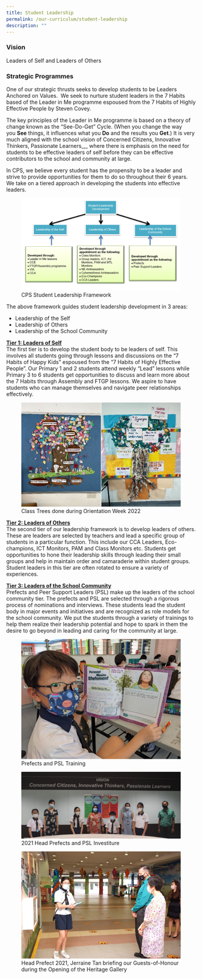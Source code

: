 ```yaml
---
title: Student Leadership
permalink: /our-curriculum/student-leadership
description: ""
---
```

### Vision
Leaders of Self and Leaders of Others

### Strategic Programmes
One of our strategic thrusts seeks to develop students to be Leaders Anchored on Values.  We seek to nurture student leaders in the 7 Habits based of the Leader in Me programme espoused from the 7 Habits of Highly Effective People by Steven Covey.

The key principles of the Leader in Me programme is based on a theory of change known as the “See-Do-Get” Cycle. (When you change the way you **See** things, it influences what you **Do** and the results you **Get**.) It is very much aligned with the school vision of Concerned Citizens, Innovative Thinkers, Passionate Learners_,_ where there is emphasis on the need for students to be effective leaders of self before they can be effective contributors to the school and community at large. 

In CPS, we believe every student has the propensity to be a leader and strive to provide opportunities for them to do so throughout their 6 years. We take on a tiered approach in developing the students into effective leaders.

<figure>  
<img src="/images/studentleadership1.png">  
<figcaption> CPS Student Leadership Framework </figcaption>  
</figure>

The above framework guides student leadership development in 3 areas:
* Leadership of the Self
* Leadership of Others
* Leadership of the School Community

<u><strong> Tier 1: Leaders of Self </strong></u><br>
The first tier is to develop the student body to be leaders of self. This involves all students going through lessons and discussions on the “7 Habits of Happy Kids” espoused from the “7 Habits of Highly Effective People”. Our Primary 1 and 2 students attend weekly “Lead” lessons while Primary 3 to 6 students get opportunities to discuss and learn more about the 7 Habits through Assembly and FTGP lessons. We aspire to have students who can manage themselves and navigate peer relationships effectively.

<figure>  
<img src="/images/studentleadership2.jpg">  
<figcaption> Class Trees done during Orientation Week 2022 </figcaption>  
</figure>

<u><strong> Tier 2: Leaders of Others </strong></u><br>
The second tier of our leadership framework is to develop leaders of others. These are leaders are selected by teachers and lead a specific group of students in a particular function. This include our CCA Leaders, Eco-champions, ICT Monitors, PAM and Class Monitors etc. Students get opportunities to hone their leadership skills through leading their small groups and help in maintain order and camaraderie within student groups. Student leaders in this tier are often rotated to ensure a variety of experiences.

<u><strong> Tier 3: Leaders of the School Community </strong></u><br>
Prefects and Peer Support Leaders (PSL) make up the leaders of the school community tier. The prefects and PSL are selected through a rigorous process of nominations and interviews. These students lead the student body in major events and initiatives and are recognized as role models for the school community. We put the students through a variety of trainings to help them realize their leadership potential and hope to spark in them the desire to go beyond in leading and caring for the community at large.

<figure>  
<img src="/images/studentleadership3.jpeg">  
<figcaption> Prefects and PSL Training </figcaption>  
</figure>

<figure>  
<img src="/images/studentleadership4.jpg">  
<figcaption> 2021 Head Prefects and PSL Investiture </figcaption>  
</figure>

<figure>  
<img src="/images/studentleadership5.jpeg">  
<figcaption> Head Prefect 2021, Jerraine Tan briefing our Guests-of-Honour during the Opening of the Heritage Gallery </figcaption>  
</figure>